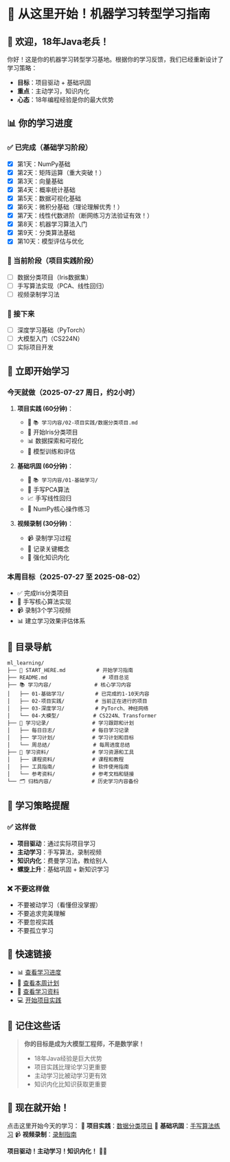 # 🚀 从这里开始！机器学习转型学习指南

## 🎯 欢迎，18年Java老兵！

你好！这是你的机器学习转型学习基地。根据你的学习反馈，我们已经重新设计了学习策略：
- **目标**：项目驱动 + 基础巩固
- **重点**：主动学习，知识内化
- **心态**：18年编程经验是你的最大优势

## 📊 你的学习进度

### ✅ 已完成（基础学习阶段）
- [x] 第1天：NumPy基础
- [x] 第2天：矩阵运算（重大突破！）
- [x] 第3天：向量基础
- [x] 第4天：概率统计基础
- [x] 第5天：数据可视化基础
- [x] 第6天：微积分基础（理论理解优秀！）
- [x] 第7天：线性代数进阶（断网练习方法验证有效！）
- [x] 第8天：机器学习算法入门
- [x] 第9天：分类算法基础
- [x] 第10天：模型评估与优化

### 🔄 当前阶段（项目实践阶段）
- [ ] 数据分类项目（Iris数据集）
- [ ] 手写算法实现（PCA、线性回归）
- [ ] 视频录制学习法

### 📅 接下来
- [ ] 深度学习基础（PyTorch）
- [ ] 大模型入门（CS224N）
- [ ] 实际项目开发

## 🚀 立即开始学习

### 今天就做（2025-07-27 周日，约2小时）
1. **项目实践 (60分钟)**：
   - 📁 `📚 学习内容/02-项目实践/数据分类项目.md`
   - 🎯 开始Iris分类项目
   - 📊 数据探索和可视化
   - 🤖 模型训练和评估

2. **基础巩固 (60分钟)**：
   - 📁 `📚 学习内容/01-基础学习/`
   - 🧮 手写PCA算法
   - 📈 手写线性回归
   - 🔢 NumPy核心操作练习

3. **视频录制 (30分钟)**：
   - 📹 录制学习过程
   - 📝 记录关键概念
   - 🎯 强化知识内化

### 本周目标（2025-07-27 至 2025-08-02）
- ✅ 完成Iris分类项目
- 🔄 手写核心算法实现
- 📹 录制3个学习视频
- 📊 建立学习效果评估体系

## 📁 目录导航

```
ml_learning/
├── 🚀 START_HERE.md          # 开始学习指南
├── README.md                  # 项目总览
├── 📚 学习内容/              # 核心学习内容
│   ├── 01-基础学习/          # 已完成的1-10天内容
│   ├── 02-项目实践/          # 当前正在进行的项目
│   ├── 03-深度学习/          # PyTorch、神经网络
│   └── 04-大模型/           # CS224N、Transformer
├── 📝 学习记录/              # 学习跟踪和计划
│   ├── 每日日志/            # 每日学习记录
│   ├── 学习计划/            # 学习计划和目标
│   └── 周总结/              # 每周进度总结
├── 📖 学习资料/              # 学习资源和工具
│   ├── 课程资料/            # 课程和教程
│   ├── 工具指南/            # 软件使用指南
│   └── 参考资料/            # 参考文档和链接
└── 🗂️ 归档内容/             # 历史学习内容备份
```

## 🎯 学习策略提醒

### ✅ 这样做
- **项目驱动**：通过实际项目学习
- **主动学习**：手写算法，录制视频
- **知识内化**：费曼学习法，教给别人
- **螺旋上升**：基础巩固 + 新知识学习

### ❌ 不要这样做
- 不要被动学习（看懂但没掌握）
- 不要追求完美理解
- 不要忽视实践
- 不要孤立学习

## 🔗 快速链接

- 📊 [查看学习进度](./📝%20学习记录/学习计划/当前状态总结.md)
- 📝 [查看本周计划](./📝%20学习记录/学习计划/本周计划.md)
- 📖 [查看学习资料](./📖%20学习资料/)
- 💻 [开始项目实践](./📚%20学习内容/02-项目实践/)

## 🌟 记住这些话

> **你的目标是成为大模型工程师，不是数学家！**
> 
> - 18年Java经验是巨大优势
> - 项目实践比理论学习更重要
> - 主动学习比被动学习更有效
> - 知识内化比知识获取更重要

## 🚀 现在就开始！

点击这里开始今天的学习：
🌅 **项目实践**：[数据分类项目](./📚%20学习内容/02-项目实践/数据分类项目.md)
🌇 **基础巩固**：[手写算法练习](./📚%20学习内容/01-基础学习/)
📹 **视频录制**：[录制指南](./📖%20学习资料/工具指南/录制指南.md)

**项目驱动！主动学习！知识内化！** 🎯✨ 